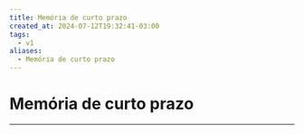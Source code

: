 ```yaml
---
title: Memória de curto prazo
created_at: 2024-07-12T19:32:41-03:00
tags:
  - v1
aliases:
  - Memória de curto prazo
---
```

# Memória de curto prazo
---

